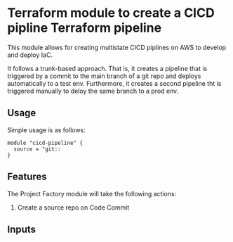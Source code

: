 # Terraform module to create a CICD pipline Terraform pipeline

This module allows for creating multistate CICD piplines on AWS to develop and deploy
IaC.

It follows a trunk-based approach. That is, it creates a pipeline that is triggered by a commit to the main branch of a git repo and deploys automatically to a test env. Furthermore, it creates a second pipeline tht is triggered manually to deloy the same branch to a prod env.

## Usage

Simple usage is as follows:

```hcl
module "cicd-pipeline" {
  source = "git::
}
```

## Features

The Project Factory module will take the following actions:

1. Create a source repo on Code Commit


<!-- BEGIN_TF_DOCS -->
## Inputs